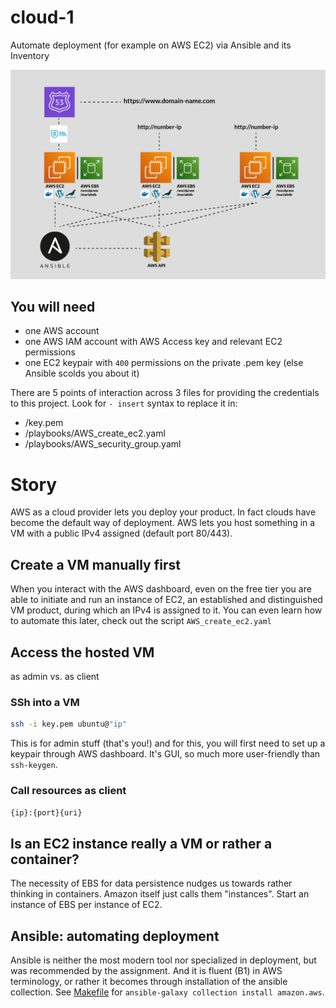 # cloud-1
Automate deployment (for example on AWS EC2) via Ansible and its Inventory

![42 Berlin Transcript Generator Screenshot](img/cloud1.jpg)

## You will need

- one AWS account
- one AWS IAM account with AWS Access key and relevant EC2 permissions
- one EC2 keypair with `400` permissions on the private .pem key (else Ansible scolds you about it)

There are 5 points of interaction across 3 files for providing the credentials to this project. Look for `- insert` syntax to replace it in:
- /key.pem
- /playbooks/AWS_create_ec2.yaml
- /playbooks/AWS_security_group.yaml

# Story
AWS as a cloud provider lets you deploy your product. In fact clouds have become the default way of deployment. AWS lets you host something in a VM with a public IPv4 assigned (default port 80/443).

## Create a VM manually first
When you interact with the AWS dashboard, even on the free tier you are able to initiate and run an instance of EC2, an established and distinguished VM product, during which an IPv4 is assigned to it. You can even learn how to automate this later, check out the script `AWS_create_ec2.yaml`

## Access the hosted VM
as admin vs. as client

### SSh into a VM
```bash
ssh -i key.pem ubuntu@"ip"
```

This is for admin stuff (that's you!) and for this, you will first need to set up a keypair through AWS dashboard. It's GUI, so much more user-friendly than `ssh-keygen`.

### Call resources as client
`{ip}:{port}{uri}`

## Is an EC2 instance really a VM or rather a container?
The necessity of EBS for data persistence nudges us towards rather thinking in containers. Amazon itself just calls them "instances". Start an instance of EBS per instance of EC2.

## Ansible: automating deployment
Ansible is neither the most modern tool nor specialized in deployment, but was recommended by the assignment. And it is fluent (B1) in AWS terminology, or rather it becomes through installation of the ansible collection. See [Makefile](./Makefile) for `ansible-galaxy collection install amazon.aws`.
